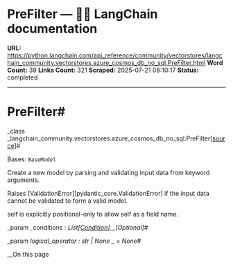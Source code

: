 # PreFilter — 🦜🔗 LangChain  documentation

**URL:** https://python.langchain.com/api_reference/community/vectorstores/langchain_community.vectorstores.azure_cosmos_db_no_sql.PreFilter.html
**Word Count:** 39
**Links Count:** 321
**Scraped:** 2025-07-21 08:10:17
**Status:** completed

---

# PreFilter\#

_class _langchain\_community.vectorstores.azure\_cosmos\_db\_no\_sql.PreFilter[\[source\]](https://python.langchain.com/api_reference/_modules/langchain_community/vectorstores/azure_cosmos_db_no_sql.html#PreFilter)\#     

Bases: `BaseModel`

Create a new model by parsing and validating input data from keyword arguments.

Raises \[ValidationError\]\[pydantic\_core.ValidationError\] if the input data cannot be validated to form a valid model.

self is explicitly positional-only to allow self as a field name.

_param _conditions _: List\[[Condition](https://python.langchain.com/api_reference/community/vectorstores/langchain_community.vectorstores.azure_cosmos_db_no_sql.Condition.html#langchain_community.vectorstores.azure_cosmos_db_no_sql.Condition "langchain_community.vectorstores.azure_cosmos_db_no_sql.Condition")\]__\[Optional\]_\#     

_param _logical\_operator _: str | None_ _ = None_\#     

__On this page